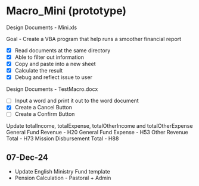 # Macro_Mini (prototype)

Design Documents - Mini.xls

Goal - Create a VBA program that help runs a smoother financial report

- [x] Read documents at the same directory
- [x] Able to filter out information
- [x] Copy and paste into a new sheet
- [x] Calculate the result
- [x] Debug and reflect issue to user

Design Documents - TestMacro.docx

- [ ] Input a word and print it out to the word document
- [x] Create a Cancel Button
- [ ] Create a Confirm Button

Update totalIncome, totalExpense, totalOtherIncome and totalOtherExpense
General Fund Revenue - H20
General Fund Expense - H53
Other Revenue Total - H73
Mission Disbursement Total - H88

## 07-Dec-24

- Update English Ministry Fund template
- Pension Calculation - Pastoral + Admin